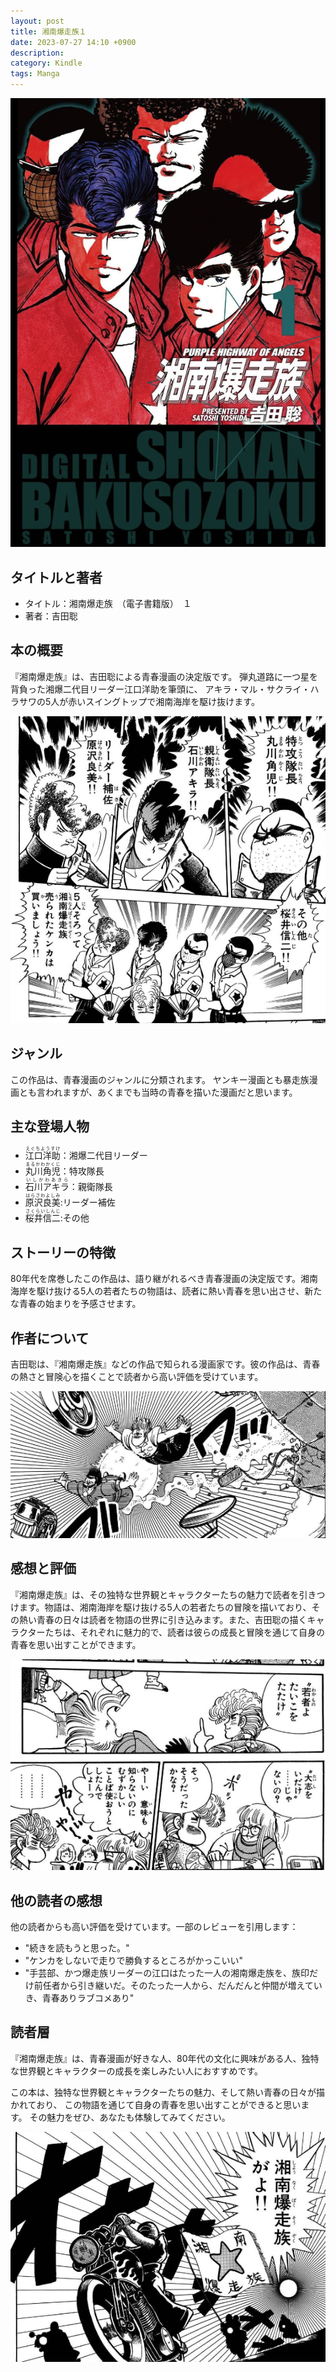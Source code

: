 ```yaml
---
layout: post
title: 湘南爆走族１
date: 2023-07-27 14:10 +0900
description:
category: Kindle
tags: Manga 
---
```


![Alt text](/assets/images/2023-07-27-kindle-syobaku-1/image.png)
## タイトルと著者

- タイトル：湘南爆走族　（電子書籍版）　１
- 著者：吉田聡

## 本の概要

『湘南爆走族』は、吉田聡による青春漫画の決定版です。
弾丸道路に一つ星を背負った湘爆二代目リーダー江口洋助を筆頭に、
アキラ・マル・サクライ・ハラサワの5人が赤いスイングトップで湘南海岸を駆け抜けます。

![Alt text](/assets/images/2023-07-27-kindle-syobaku-1/image-1.png)

## ジャンル

この作品は、青春漫画のジャンルに分類されます。
ヤンキー漫画とも暴走族漫画とも言われますが、あくまでも当時の青春を描いた漫画だと思います。

## 主な登場人物

- <ruby>江口洋助<rt>えぐちようすけ</rt></ruby>：湘爆二代目リーダー
- <ruby>丸川角児<rt>まるかわかくじ</rt></ruby>：特攻隊長
- <ruby>石川アキラ<rt>いしかわあきら</rt></ruby>：親衛隊長
- <ruby>原沢良美<rt>はらさわよしみ</rt></ruby>:リーダー補佐
- <ruby>桜井信二<rt>さくらいしんじ</rt></ruby>:その他

## ストーリーの特徴

80年代を席巻したこの作品は、語り継がれるべき青春漫画の決定版です。湘南海岸を駆け抜ける5人の若者たちの物語は、読者に熱い青春を思い出させ、新たな青春の始まりを予感させます。

## 作者について

吉田聡は、『湘南爆走族』などの作品で知られる漫画家です。彼の作品は、青春の熱さと冒険心を描くことで読者から高い評価を受けています。


![Alt text](/assets/images/2023-07-27-kindle-syobaku-1/image-2.png)
## 感想と評価

『湘南爆走族』は、その独特な世界観とキャラクターたちの魅力で読者を引きつけます。物語は、湘南海岸を駆け抜ける5人の若者たちの冒険を描いており、その熱い青春の日々は読者を物語の世界に引き込みます。また、吉田聡の描くキャラクターたちは、それぞれに魅力的で、読者は彼らの成長と冒険を通じて自身の青春を思い出すことができます。

![Alt text](/assets/images/2023-07-27-kindle-syobaku-1/image-3.png)
## 他の読者の感想

他の読者からも高い評価を受けています。一部のレビューを引用します：

- "続きを読もうと思った。"
- "ケンカをしないで走りで勝負するところがかっこいい"
- "手芸部、かつ爆走族リーダーの江口はたった一人の湘南爆走族を、族印だけ前任者から引き継いだ。そのたった一人から、だんだんと仲間が増えていき、青春ありラブコメあり"

## 読者層

『湘南爆走族』は、青春漫画が好きな人、80年代の文化に興味がある人、独特な世界観とキャラクターの成長を楽しみたい人におすすめです。


この本は、独特な世界観とキャラクターたちの魅力、そして熱い青春の日々が描かれており、
この物語を通じて自身の青春を思い出すことができると思います。
その魅力をぜひ、あなたも体験してみてください。

![Alt text](/assets/images/2023-07-27-kindle-syobaku-1/image-4.png)